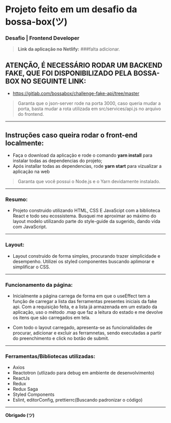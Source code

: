 # Projeto feito em um desafio da bossa-box(ツ)

### Desafio | Frontend Developer

> **Link da aplicação no Netlify:** ###falta adicionar.

## ATENÇÃO, É NECESSÁRIO RODAR UM BACKEND FAKE, QUE FOI DISPONIBILIZADO PELA BOSSA-BOX NO SEGUINTE LINK:

- https://gitlab.com/bossabox/challenge-fake-api/tree/master

> Garanta que o json-server rode na porta 3000, caso queria mudar a porta, basta mudar a rota utilizada em src/services/api.js no arquivo do frontend.

---

## Instruções caso queira rodar o front-end localmente:

- Faça o download da aplicação e rode o comando **yarn install** para instalar todas as dependencias do projeto;
- Após installar todas as dependencias, rode **yarn start** para vizualizar a aplicação na web

> Garanta que você possui o Node.js e o Yarn devidamente instalado.

---

### Resumo:

- Projeto construido utilizando HTML, CSS E JavaScipt com a biblioteca React e todo seu ecossistema. Busquei me aproximar ao máximo do layout modelo utilizando parte do style-guide da sugerido, dando vida com JavaScript.

---

### Layout:

- Layout construido de forma simples, procurando trazer simplicidade e desempenho. Utilizei os styled componentes buscando aplimorar e simplificar o CSS.

---

### Funcionamento da página:

- Inicialmente a página carrega de forma em que o useEffect tem a função de carregar a lista das ferramentas presentes iniciais da fake api. Com a requisição feita, e a lista já armazenada em um estado da aplicação, uso o método .map que faz a leitura do estado e me devolve os itens que são carregados em tela.

- Com todo o layout carregado, apresenta-se as funcionalidades de procurar, adicionar e excluir as ferramnetas, sendo executadas a partir do preenchimento e click no botão de submit.

---

### Ferramentas/Bibliotecas utilizadas:

- Axios
- Reactotron (utlizado para debug em ambiente de desenvolvimento)
- ReactJs
- Redux
- Redux Saga
- Styled Components
- Eslint, editorConfig, prettierrc(Buscando padronizar o código)

---

**Obrigado (ツ)**
